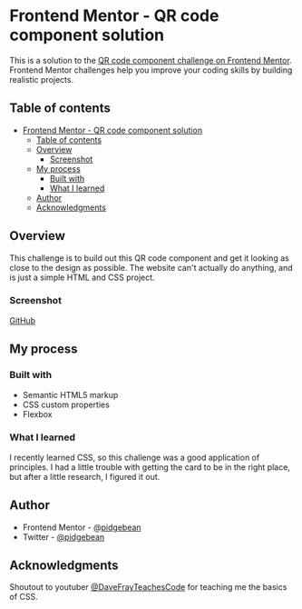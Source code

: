 # Frontend Mentor - QR code component solution

This is a solution to the [QR code component challenge on Frontend Mentor](https://www.frontendmentor.io/challenges/qr-code-component-iux_sIO_H). Frontend Mentor challenges help you improve your coding skills by building realistic projects. 

## Table of contents

- [Frontend Mentor - QR code component solution](#frontend-mentor---qr-code-component-solution)
  - [Table of contents](#table-of-contents)
  - [Overview](#overview)
    - [Screenshot](#screenshot)
  - [My process](#my-process)
    - [Built with](#built-with)
    - [What I learned](#what-i-learned)
  - [Author](#author)
  - [Acknowledgments](#acknowledgments)

## Overview

This challenge is to build out this QR code component and get it looking as close to the design as possible. The website can't actually do anything, and is just a simple HTML and CSS project.

### Screenshot

[GitHub](https://github.com/pidgebean/qr-code-component-main/blob/main/design/finished-design.png)

## My process

### Built with

- Semantic HTML5 markup
- CSS custom properties
- Flexbox

### What I learned

I recently learned CSS, so this challenge was a good application of principles. I had a little trouble with getting the card to be in the right place, but after a little research, I figured it out. 

## Author

- Frontend Mentor - [@pidgebean](https://www.frontendmentor.io/profile/pidgebean)
- Twitter - [@pidgebean](https://www.twitter.com/pidgebean)

## Acknowledgments

Shoutout to youtuber [@DaveFrayTeachesCode](https://www.youtube.com/@DaveGrayTeachesCode) for teaching me the basics
of CSS. 
